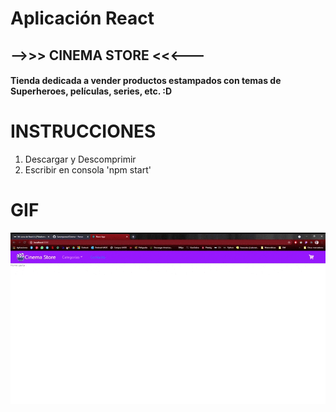 # Aplicación React

## -->>> CINEMA STORE <<<---

#### Tienda dedicada a vender productos estampados con temas de Superheroes, películas, series, etc. :D


# INSTRUCCIONES

1. Descargar y Descomprimir
2. Escribir en consola 'npm start'

# GIF
![GIF_DEMO](https://raw.githubusercontent.com/Caromponce/Cinema---Ponce/main/GIF.gif)
